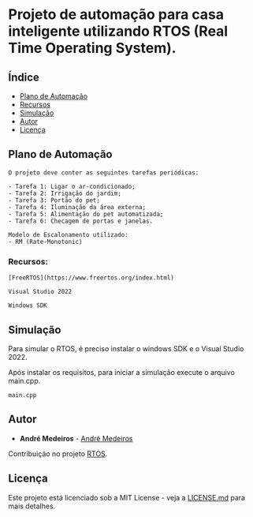 # Projeto de automação para casa inteligente utilizando RTOS (Real Time Operating System).

## Índice
- [Plano de Automação](#Plano-de-Automação)
- [Recursos](#Recursos)
- [Simulação](#Simulação)
- [Autor](#Autor)
- [Licença](#Licença)

## Plano de Automação
```
O projeto deve conter as seguintes tarefas periódicas:

- Tarefa 1: Ligar o ar-condicionado;
- Tarefa 2: Irrigação do jardim;
- Tarefa 3: Portão do pet;
- Tarefa 4: Iluminação da área externa;
- Tarefa 5: Alimentação do pet automatizada;
- Tarefa 6: Checagem de portas e janelas.

Modelo de Escalonamento utilizado: 
- RM (Rate-Monotonic)
```

### Recursos:

```
[FreeRTOS](https://www.freertos.org/index.html)

Visual Studio 2022

Windows SDK
```

## Simulação

Para simular o RTOS, é preciso instalar o windows SDK e o Visual Studio 2022.

Após instalar os requisitos, para iniciar a simulação execute o arquivo main.cpp.

```
main.cpp
```

## Autor

* **André Medeiros** - [André Medeiros](https://github.com/andreemedeiros)

Contribuição no projeto [RTOS](https://github.com/andreemedeiros/RTOS/graphs/contributors).

## Licença

Este projeto está licenciado sob a MIT License - veja a [LICENSE.md](LICENSE.md) para mais detalhes.
